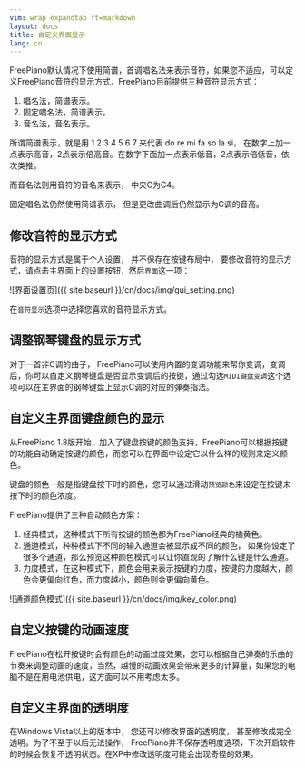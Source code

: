 ```yaml
---
vim: wrap expandtab ft=markdown
layout: docs
title: 自定义界面显示
lang: cn
---
```


FreePiano默认情况下使用简谱，首调唱名法来表示音符，如果您不适应，可以定义FreePiano音符的显示方式，FreePiano目前提供三种音符显示方式：

1. 唱名法，简谱表示。
2. 固定唱名法，简谱表示。
3. 音名法，音名表示。

所谓简谱表示，就是用 1 2 3 4 5 6 7 来代表 do re mi fa so la si， 在数字上加一点表示高音，2点表示倍高音。在数字下面加一点表示低音，2点表示倍低音，依次类推。

而音名法则用音符的音名来表示， 中央C为C4。

固定唱名法仍然使用简谱表示， 但是更改曲调后仍然显示为C调的音高。


## 修改音符的显示方式

音符的显示方式是属于个人设置， 并不保存在按键布局中， 要修改音符的显示方式，请点击主界面上的设置按钮，然后`界面`这一项：

![界面设置页]({{ site.baseurl }}/cn/docs/img/gui_setting.png)

在`音符显示`选项中选择您喜欢的音符显示方式。


## 调整钢琴键盘的显示方式

对于一首非C调的曲子， FreePiano可以使用内置的变调功能来帮你变调，变调后，你可以自定义钢琴键盘是否显示变调后的按键，通过勾选`MIDI键盘变调`这个选项可以在主界面的钢琴键盘上显示C调的对应的弹奏指法。

## 自定义主界面键盘颜色的显示

从FreePiano 1.8版开始，加入了键盘按键的颜色支持，FreePiano可以根据按键的功能自动确定按键的颜色，而您可以在界面中设定它以什么样的规则来定义颜色。

键盘的颜色一般是指键盘按下时的颜色，您可以通过滑动`预览颜色`来设定在按键未按下时的颜色浓度。

FreePiano提供了三种自动颜色方案：

1. 经典模式，这种模式下所有按键的颜色都为FreePiano经典的橘黄色。
2. 通道模式，种种模式下不同的输入通道会被显示成不同的颜色， 如果你设定了很多个通道，那么预览这种颜色模式可以让你直观的了解什么键是什么通道。
3. 力度模式，在这种模式下，颜色会用来表示按键的力度，按键的力度越大，颜色会更偏向红色，而力度越小，颜色则会更偏向黄色。

![通道颜色模式]({{ site.baseurl }}/cn/docs/img/key_color.png)


## 自定义按键的动画速度

FreePiano在松开按键时会有颜色的动画过度效果，您可以根据自己弹奏的乐曲的节奏来调整动画的速度，当然，越慢的动画效果会带来更多的计算量，如果您的电脑不是在用电池供电，这方面可以不用考虑太多。

## 自定义主界面的透明度

在Windows Vista以上的版本中， 您还可以修改界面的透明度， 甚至修改成完全透明。为了不至于以后无法操作， FreePiano并不保存透明度选项，下次开启软件的时候会恢复不透明状态。在XP中修改透明度可能会出现奇怪的效果。
